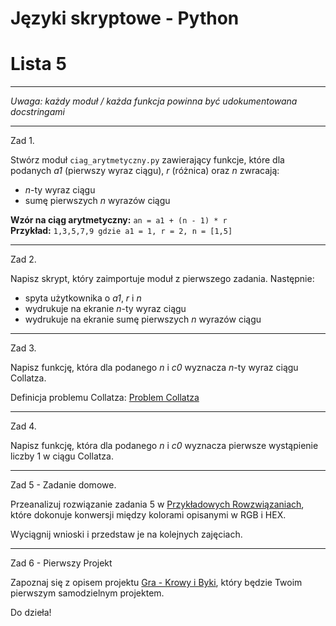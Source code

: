 # Języki skryptowe - Python
# Lista 5

---

*Uwaga: każdy moduł / każda funkcja powinna być udokumentowana docstringami*

---

Zad 1.

Stwórz moduł `ciag_arytmetyczny.py` zawierający funkcje, które dla podanych *a1* (pierwszy wyraz ciągu), *r* (różnica) oraz *n* zwracają:

- *n*-ty wyraz ciągu
- sumę pierwszych *n* wyrazów ciągu

<b>Wzór na ciąg arytmetyczny:</b>  `an = a1 + (n - 1) * r`  
<b>Przykład:</b> `1,3,5,7,9 gdzie a1 = 1, r = 2, n = [1,5]`

---

Zad 2.

Napisz skrypt, który zaimportuje moduł z pierwszego zadania. Następnie:

- spyta użytkownika o *a1*, *r* i *n*
- wydrukuje na ekranie *n*-ty wyraz ciągu
- wydrukuje na ekranie sumę pierwszych *n* wyrazów ciągu

---

Zad 3.

Napisz funkcję, która dla podanego *n* i *c0* wyznacza *n*-ty wyraz ciągu Collatza.

Definicja problemu Collatza:  [Problem Collatza](../5_Materialy_Pomocnicze/Problem_Collatza.pdf)

---

Zad 4.

Napisz funkcję, która dla podanego *n* i *c0* wyznacza pierwsze wystąpienie liczby 1 w ciągu Collatza.

---

Zad 5 - Zadanie domowe.

Przeanalizuj rozwiązanie zadania 5 w [Przykładowych Rowzwiązaniach](../2_Przykladowe_Rozwiazania/Lista_05/zadanie_5.py), które dokonuje konwersji między kolorami opisanymi w RGB i HEX.  

Wyciągnij wnioski i przedstaw je na kolejnych zajęciach.

---

Zad 6 - Pierwszy Projekt

Zapoznaj się z opisem projektu [Gra - Krowy i Byki](../6_Projekty/Projekt_0.md), który będzie Twoim pierwszym samodzielnym projektem.

Do dzieła!
